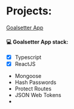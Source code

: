 # Projects:
[Goalsetter App](https://github.com/VictorBarretoLF/React-Apps/tree/main/Goalsetter-App)

#### 💻 Goalsetter App stack:

 - [x] Typescript
 - [x] ReactJS
* Mongoose
* Hash Passwords
* Protect Routes
* JSON Web Tokens
* 